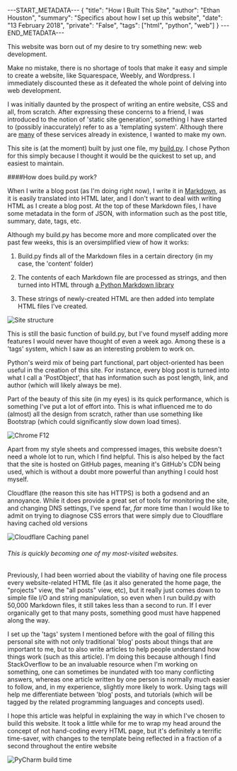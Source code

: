 ---START_METADATA---
{
  "title": "How I Built This Site",
  "author": "Ethan Houston",
  "summary": "Specifics about how I set up this website",
  "date": "13 February 2018",
  "private": "False",
  "tags": ["html", "python", "web"]
}
---END_METADATA---

This website was born out of my desire to try something new: web development.

Make no mistake, there is no shortage of tools that make it easy and simple to create a website, like Squarespace,
Weebly, and Wordpress. I immediately discounted these as it defeated the whole point of delving into web development.

I was initially daunted by the prospect of writing an entire website, CSS and all, from scratch. After expressing these
concerns to a friend, I was introduced to the notion of 'static site generation', something I have started to
(possibly inaccurately) refer to as a 'templating system'. Although there are [many](https://www.staticgen.com/) of these
services already in existence, I wanted to make my own.

This site is (at the moment) built by just one file, my [build.py](https://github.com/ethanzh/ethanzh.github.io/blob/master/build.py).
I chose Python for this simply because I thought it would be the quickest to set up, and easiest to maintain.

####How does build.py work?

When I write a blog post (as I'm doing right now), I write it in [Markdown](http://kirkstrobeck.github.io/whatismarkdown.com/), as it is
easily translated into HTML later, and I don't want to deal with writing HTML as I create a blog post. At the top of these Markdown files,
I have some metadata in the form of JSON, with information such as the post title, summary, date, tags, etc.

Although my build.py has become more and more complicated over the past few weeks, this is an oversimplified view of how it works:

1. Build.py finds all of the Markdown files in a certain directory (in my case, the 'content' folder)

2. The contents of each Markdown file are processed as strings, and then turned into HTML through [a Python Markdown library](https://pypi.python.org/pypi/Markdown)

3. These strings of newly-created HTML are then added into template HTML files I've created.

![Site structure](https://ethanhouston.com/img/articles/site-structure.png)

This is still the basic function of build.py, but I've found myself adding more features I would never have thought of even a week ago.
Among these is a 'tags' system, which I saw as an interesting problem to work on.

Python's weird mix of being part functional, part object-oriented has been useful in the creation of this site. For instance, every
blog post is turned into what I call a 'PostObject', that has information such as post length, link, and author (which will likely always be me).

Part of the beauty of this site (in my eyes) is its quick performance, which is something I've put a lot of effort into. This is what influenced me
to do (almost) all the design from scratch, rather than use something like Bootstrap (which could significantly slow down load times).

![Chrome F12](https://ethanhouston.com/img/articles/inspect.JPG)

Apart from my style sheets and compressed images, this website doesn't need a whole lot to run, which I find helpful. This is also helped by
the fact that the site is hosted on GitHub pages, meaning it's GitHub's CDN being used, which is without a doubt more powerful than anything I could host myself.

Cloudflare (the reason this site has HTTPS) is both a godsend and an annoyance. While it does provide a great set of tools for monitoring the site, and changing
DNS settings, I've spend far, *far* more time than I would like to admit on trying to diagnose CSS errors that were simply due to Cloudflare having cached old versions

![Cloudflare Caching panel](https://ethanhouston.com/img/articles/cloudflare.JPG)

###### This is quickly becoming one of my most-visited websites.

Previously, I had been worried about the viability of having one file process every website-related HTML file (as it also generated the home page, the "projects" view, 
the "all posts" view, etc), but it really just comes down to simple file I/O and string manipulation, so even when I run build.py with 50,000 Markdown files, it still takes
less than a second to run. If I ever organically get to that many posts, something good must have happened along the way.

I set up the 'tags' system I mentioned before with the goal of filling this personal site with not only traditional 'blog' posts about things that are
important to me, but to also write articles to help people understand how things work (such as this article). I'm doing this because although I find
StackOverflow to be an invaluable resource when I'm working on something, one can sometimes be inundated with too many conflicting answers, whereas one
article written by one person is normally much easier to follow, and, in my experience, slightly more likely to work. Using tags will help me
differentiate between 'blog' posts, and tutorials (which will be tagged by the related programming languages and concepts used).

I hope this article was helpful in explaining the way in which I've chosen to build this website. It took a little while for me to wrap my head around the
concept of not hand-coding every HTML page, but it's definitely a terrific time-saver, with changes to the template being reflected in a fraction of a second throughout
the entire website 

![PyCharm build time](https://ethanhouston.com/img/articles/time.JPG)


